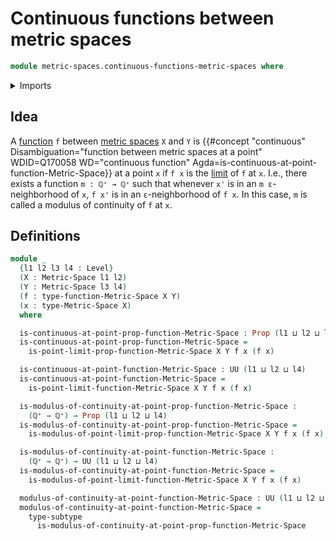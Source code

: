 # Continuous functions between metric spaces

```agda
module metric-spaces.continuous-functions-metric-spaces where
```

<details><summary>Imports</summary>

```agda
open import elementary-number-theory.positive-rational-numbers

open import foundation.dependent-pair-types
open import foundation.existential-quantification
open import foundation.inhabited-subtypes
open import foundation.propositional-truncations
open import foundation.propositions
open import foundation.subtypes
open import foundation.universe-levels

open import metric-spaces.functions-metric-spaces
open import metric-spaces.limits-of-functions-metric-spaces
open import metric-spaces.metric-spaces
```

</details>

## Idea

A [function](metric-spaces.functions-metric-spaces.md) `f` between
[metric spaces](metric-spaces.metric-spaces.md) `X` and `Y` is
{{#concept "continuous" Disambiguation="function between metric spaces at a point" WDID=Q170058 WD="continuous function" Agda=is-continuous-at-point-function-Metric-Space}}
at a point `x` if `f x` is the
[limit](metric-spaces.limits-of-functions-metric-spaces.md) of `f` at `x`. I.e.,
there exists a function `m : ℚ⁺ → ℚ⁺` such that whenever `x'` is in an
`m ε`-neighborhood of `x`, `f x'` is in an `ε`-neighborhood of `f x`. In this
case, `m` is called a modulus of continuity of `f` at `x`.

## Definitions

```agda
module _
  {l1 l2 l3 l4 : Level}
  (X : Metric-Space l1 l2)
  (Y : Metric-Space l3 l4)
  (f : type-function-Metric-Space X Y)
  (x : type-Metric-Space X)
  where

  is-continuous-at-point-prop-function-Metric-Space : Prop (l1 ⊔ l2 ⊔ l4)
  is-continuous-at-point-prop-function-Metric-Space =
    is-point-limit-prop-function-Metric-Space X Y f x (f x)

  is-continuous-at-point-function-Metric-Space : UU (l1 ⊔ l2 ⊔ l4)
  is-continuous-at-point-function-Metric-Space =
    is-point-limit-function-Metric-Space X Y f x (f x)

  is-modulus-of-continuity-at-point-prop-function-Metric-Space :
    (ℚ⁺ → ℚ⁺) → Prop (l1 ⊔ l2 ⊔ l4)
  is-modulus-of-continuity-at-point-prop-function-Metric-Space =
    is-modulus-of-point-limit-prop-function-Metric-Space X Y f x (f x)

  is-modulus-of-continuity-at-point-function-Metric-Space :
    (ℚ⁺ → ℚ⁺) → UU (l1 ⊔ l2 ⊔ l4)
  is-modulus-of-continuity-at-point-function-Metric-Space =
    is-modulus-of-point-limit-function-Metric-Space X Y f x (f x)

  modulus-of-continuity-at-point-function-Metric-Space : UU (l1 ⊔ l2 ⊔ l4)
  modulus-of-continuity-at-point-function-Metric-Space =
    type-subtype
      is-modulus-of-continuity-at-point-prop-function-Metric-Space
```
